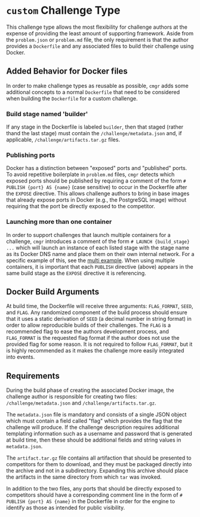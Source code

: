 # `custom` Challenge Type

This challenge type allows the most flexibility for challenge authors at the
expense of providing the least amount of supporting framework.  Aside from the
`problem.json` or `problem.md` file, the only requirement is that the author
provides a `Dockerfile` and any associated files to build their challenge
using Docker.

## Added Behavior for Docker files

In order to make challenge types as reusable as possible, `cmgr` adds some
additional concepts to a normal `Dockerfile` that need to be considered when
building the `Dockerfile` for a custom challenge.

### Build stage named 'builder'

If any stage in the Dockerfile is labeled `builder`, then that staged
(rather thand the last stage) must contain the `/challenge/metadata.json`
and, if applicable, `/challenge/artifacts.tar.gz` files.

### Publishing ports

Docker has a distinction between "exposed" ports and "published" ports.  To
avoid repetitive boilerplate in `problem.md` files, `cmgr` detects which
exposed ports should be published by requiring a comment of the form
`# PUBLISH {port} AS {name}` (case sensitive) to occur in the Dockerfile after
the `EXPOSE` directive.  This allows challenge authors to bring in base images
that already expose ports in Docker (e.g., the PostgreSQL image) without
requiring that the port be directly exposed to the competitor.

### Launching more than one container

In order to support challenges that launch multiple containers for a
challenge, `cmgr` introduces a comment of the form `# LAUNCH {build_stage} ...`
which will launch an instance of each listed stage with the stage name as
its Docker DNS name and place them on their own internal network.  For a
specific example of this, see the [multi example](../multi).  When using
multiple containers, it is important that each `PUBLISH` directive (above)
appears in the same build stage as the `EXPOSE` directive it is referencing.

## Docker Build Arguments

At build time, the Dockerfile will receive three arguments: `FLAG_FORMAT`,
`SEED`, and `FLAG`.  Any randomized component of the build process should
ensure that it uses a static derivation of `SEED` (a decimal number in string
format) in order to allow reproducible builds of their challenges.  The `FLAG`
is a recommended flag to ease the authors development process, and
`FLAG_FORMAT` is the requested flag format if the author does not use the
provided flag for some reason.  It is not required to follow `FLAG_FORMAT`,
but it is highly recommended as it makes the challenge more easily integrated
into events.

## Requirements

During the build phase of creating the associated Docker image, the challenge
author is responsible for creating two files:  `/challenge/metadata.json` and
`/challenge/artifacts.tar.gz`.

The `metadata.json` file is mandatory and consists of a single JSON object
which must contain a field called "flag" which provides the flag that the
challenge will produce.  If the challenge description requires additional
templating information such as a username and password that is generated at
build time, then these should be additional fields and string values in
`metadata.json`.

The `artifact.tar.gz` file contains all artifaction that should be presented
to competitors for them to download, and they must be packaged directly into
the archive and not in a subdirectory.  Expanding this archive should place
the artifacts in the same directory from which `tar` was invoked.

In addition to the two files, any ports that should be directly exposed to
competitors should have a corresponding comment line in the form of `# PUBLISH
{port} AS {name}` in the Dockerfile in order for the engine to identify as
those as intended for public visibility.
